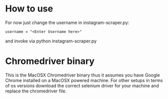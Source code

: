 # How to use

For now just change the username in instagram-scraper.py:

```
username = "<Enter Username here>"
```

and invoke via python instagram-scraper.py

# Chromedriver binary

This is the MacOSX Chromedriver binary thus it assumes you have Google Chrome installed
on a MacOSX powered machine.
For other setups in terms of os versions download the correct selenium driver for your machine
and replace the chromedriver file.
